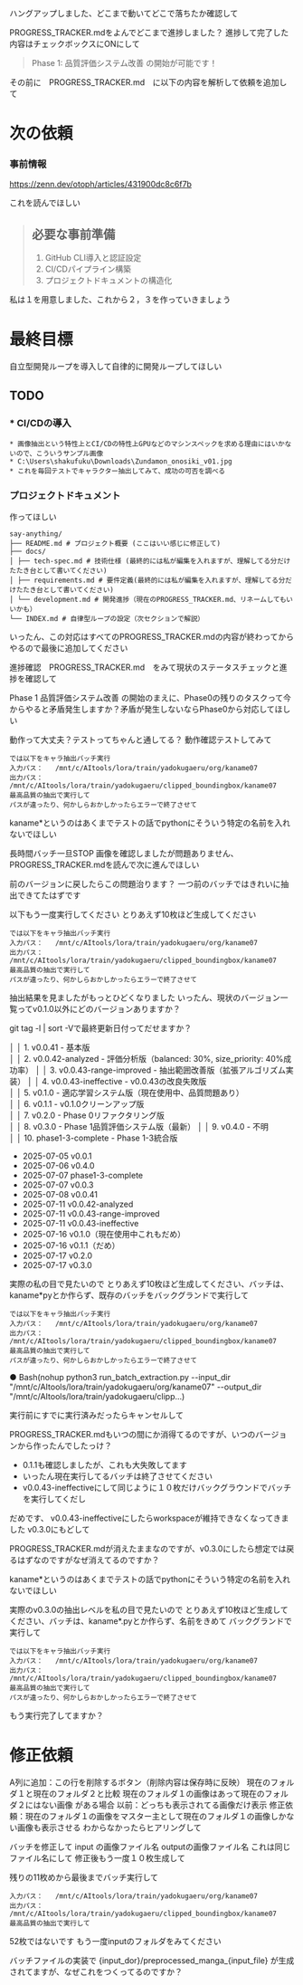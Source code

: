 ハングアップしました、どこまで動いてどこで落ちたか確認して


PROGRESS_TRACKER.mdをよんでどこまで進捗しました？
進捗して完了した内容はチェックボックスにONにして


>  Phase 1: 品質評価システム改善 の開始が可能です！

その前に　PROGRESS_TRACKER.md　に以下の内容を解析して依頼を追加して

# 次の依頼
### 事前情報
https://zenn.dev/otoph/articles/431900dc8c6f7b

これを読んでほしい

>## 必要な事前準備
>1. GitHub CLI導入と認証設定  
>2. CI/CDパイプライン構築  
>3. プロジェクトドキュメントの構造化

私は１を用意しました、これから２，３を作っていきましょう

# 最終目標
自立型開発ループを導入して自律的に開発ループしてほしい

## TODO
### * CI/CDの導入
	* 画像抽出という特性上とCI/CDの特性上GPUなどのマシンスペックを求める理由にはいかないので、こういうサンプル画像
	* C:\Users\shakufuku\Downloads\Zundamon_onosiki_v01.jpg
	* これを毎回テストでキャラクター抽出してみて、成功の可否を調べる

### プロジェクトドキュメント
作ってほしい

```
say-anything/
├── README.md # プロジェクト概要 (ここはいい感じに修正して)
├── docs/
│ ├── tech-spec.md # 技術仕様 (最終的には私が編集を入れますが、理解してる分だけたたき台として書いてください)
│ ├── requirements.md # 要件定義(最終的には私が編集を入れますが、理解してる分だけたたき台として書いてください)
│ └── development.md # 開発進捗（現在のPROGRESS_TRACKER.md、リネームしてもいいかも）
└── INDEX.md # 自律型ループの設定（次セクションで解説）
```


いったん、この対応はすべてのPROGRESS_TRACKER.mdの内容が終わってからやるので最後に追加してください



進捗確認　PROGRESS_TRACKER.md　をみて現状のステータスチェックと進捗を確認して


Phase 1 品質評価システム改善 の開始のまえに、Phase0の残りのタスクって今からやると矛盾発生しますか？矛盾が発生しないならPhase0から対応してほしい

動作って大丈夫？テストってちゃんと通してる？
動作確認テストしてみて

```
では以下をキャラ抽出バッチ実行
入力パス：   /mnt/c/AItools/lora/train/yadokugaeru/org/kaname07  
出力パス：   /mnt/c/AItools/lora/train/yadokugaeru/clipped_boundingbox/kaname07
最高品質の抽出で実行して
パスが違ったり、何かしらおかしかったらエラーで終了させて

```

kaname*というのはあくまでテストの話でpythonにそういう特定の名前を入れないでほしい

長時間バッチ一旦STOP
画像を確認しましたが問題ありません、PROGRESS_TRACKER.mdを読んで次に進んでほしい

前のバージョンに戻したらこの問題治ります？
一つ前のバッチではきれいに抽出できてたはずです



以下もう一度実行してください
とりあえず10枚ほど生成してください
```
では以下をキャラ抽出バッチ実行
入力パス：   /mnt/c/AItools/lora/train/yadokugaeru/org/kaname07  
出力パス：   /mnt/c/AItools/lora/train/yadokugaeru/clipped_boundingbox/kaname07
最高品質の抽出で実行して
パスが違ったり、何かしらおかしかったらエラーで終了させて

```



抽出結果を見ましたがもっとひどくなりました
いったん、現状のバージョン一覧ってv0.1.0以外にどのバージョンありますか？


git tag -l | sort -Vで最終更新日付ってだせますか？



│ │ 1. v0.0.41 - 基本版    
│ │ 2. v0.0.42-analyzed - 評価分析版（balanced: 30%, size_priority: 40%成功率）
│ │ 3. v0.0.43-range-improved - 抽出範囲改善版（拡張アルゴリズム実装） 
│ │ 4. v0.0.43-ineffective - v0.0.43の改良失敗版                   
│ │ 5. v0.1.0 - 適応学習システム版（現在使用中、品質問題あり）  
│ │ 6. v0.1.1 - v0.1.0クリーンアップ版                        
│ │ 7. v0.2.0 - Phase 0リファクタリング版                 
│ │ 8. v0.3.0 - Phase 1品質評価システム版（最新） 
│ │ 9. v0.4.0 - 不明           
│ │ 10. phase1-3-complete - Phase 1-3統合版                     






  - 2025-07-05 v0.0.1
  - 2025-07-06 v0.4.0
  - 2025-07-07 phase1-3-complete
  - 2025-07-07 v0.0.3
  - 2025-07-08 v0.0.41
  - 2025-07-11 v0.0.42-analyzed
  - 2025-07-11 v0.0.43-range-improved
  - 2025-07-11 v0.0.43-ineffective
  - 2025-07-16 v0.1.0（現在使用中これもだめ）
  - 2025-07-16 v0.1.1（だめ）
  - 2025-07-17 v0.2.0
  - 2025-07-17 v0.3.0


実際の私の目で見たいので
とりあえず10枚ほど生成してください、バッチは、kaname*pyとか作らず、既存のバッチをバックグランドで実行して
```
では以下をキャラ抽出バッチ実行
入力パス：   /mnt/c/AItools/lora/train/yadokugaeru/org/kaname07  
出力パス：   /mnt/c/AItools/lora/train/yadokugaeru/clipped_boundingbox/kaname07
最高品質の抽出で実行して
パスが違ったり、何かしらおかしかったらエラーで終了させて
```


● Bash(nohup python3 run_batch_extraction.py --input_dir "/mnt/c/AItools/lora/train/yadokugaeru/org/kaname07" --output_dir "/mnt/c/AItools/lora/train/yadokugaeru/clipp…)

実行前にすでに実行済みだったらキャンセルして

PROGRESS_TRACKER.mdもいつの間にか消得てるのですが、いつのバージョンから作ったんでしたっけ？


* 0.1.1も確認しましたが、これも大失敗してます
* いったん現在実行してるバッチは終了させてください
 * v0.0.43-ineffectiveにして同じように１０枚だけバックグラウンドでバッチを実行してくだし


だめです、  v0.0.43-ineffectiveにしたらworkspaceが維持できなくなってきました 
v0.3.0にもどして



PROGRESS_TRACKER.mdが消えたままなのですが、v0.3.0にしたら想定では戻るはずなのですがなぜ消えてるのですか？

kaname*というのはあくまでテストの話でpythonにそういう特定の名前を入れないでほしい




実際のv0.3.0の抽出レベルを私の目で見たいので
とりあえず10枚ほど生成してください、バッチは、kaname*.pyとか作らず、名前をきめて
バックグランドで実行して
```
では以下をキャラ抽出バッチ実行
入力パス：   /mnt/c/AItools/lora/train/yadokugaeru/org/kaname07  
出力パス：   /mnt/c/AItools/lora/train/yadokugaeru/clipped_boundingbox/kaname07
最高品質の抽出で実行して
パスが違ったり、何かしらおかしかったらエラーで終了させて
```

もう実行完了してますか？


# 修正依頼
A列に追加：この行を削除するボタン（削除内容は保存時に反映）
現在のフォルダ１と現在のフォルダ２と比較
現在のフォルダ１の画像はあって現在のフォルダ２にはない画像
がある場合
以前：どっちも表示されてる画像だけ表示
修正依頼：現在のフォルダ１の画像をマスター主として現在のフォルダ１の画像しかない画像も表示させる
わからなかったらヒアリングして

バッチを修正して
input の画像ファイル名
outputの画像ファイル名
これは同じファイル名にして
修正後もう一度１０枚生成して

残りの11枚めから最後までバッチ実行して
```
入力パス：   /mnt/c/AItools/lora/train/yadokugaeru/org/kaname07  
出力パス：   /mnt/c/AItools/lora/train/yadokugaeru/clipped_boundingbox/kaname07
最高品質の抽出で実行して

```

52枚ではないです
もう一度inputのフォルダをみてください

バッチファイルの実装で
{input_dor}/preprocessed_manga_{input_file}
が生成されてますが、なぜこれをつくってるのですか？
